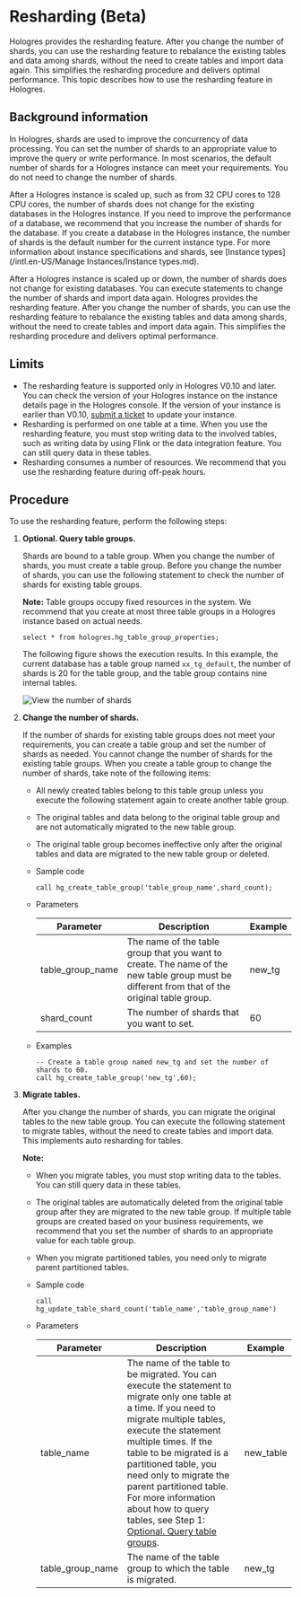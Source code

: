 # Resharding \(Beta\)

Hologres provides the resharding feature. After you change the number of shards, you can use the resharding feature to rebalance the existing tables and data among shards, without the need to create tables and import data again. This simplifies the resharding procedure and delivers optimal performance. This topic describes how to use the resharding feature in Hologres.

## Background information

In Hologres, shards are used to improve the concurrency of data processing. You can set the number of shards to an appropriate value to improve the query or write performance. In most scenarios, the default number of shards for a Hologres instance can meet your requirements. You do not need to change the number of shards.

After a Hologres instance is scaled up, such as from 32 CPU cores to 128 CPU cores, the number of shards does not change for the existing databases in the Hologres instance. If you need to improve the performance of a database, we recommend that you increase the number of shards for the database. If you create a database in the Hologres instance, the number of shards is the default number for the current instance type. For more information about instance specifications and shards, see [Instance types](/intl.en-US/Manage Instances/Instance types.md).

After a Hologres instance is scaled up or down, the number of shards does not change for existing databases. You can execute statements to change the number of shards and import data again. Hologres provides the resharding feature. After you change the number of shards, you can use the resharding feature to rebalance the existing tables and data among shards, without the need to create tables and import data again. This simplifies the resharding procedure and delivers optimal performance.

## Limits

-   The resharding feature is supported only in Hologres V0.10 and later. You can check the version of your Hologres instance on the instance details page in the Hologres console. If the version of your instance is earlier than V0.10, [submit a ticket](https://workorder-intl.console.aliyun.com/) to update your instance.
-   Resharding is performed on one table at a time. When you use the resharding feature, you must stop writing data to the involved tables, such as writing data by using Flink or the data integration feature. You can still query data in these tables.
-   Resharding consumes a number of resources. We recommend that you use the resharding feature during off-peak hours.

## Procedure

To use the resharding feature, perform the following steps:

1.  **Optional. Query table groups.**

    Shards are bound to a table group. When you change the number of shards, you must create a table group. Before you change the number of shards, you can use the following statement to check the number of shards for existing table groups.

    **Note:** Table groups occupy fixed resources in the system. We recommend that you create at most three table groups in a Hologres instance based on actual needs.

    ```
    select * from hologres.hg_table_group_properties;
    ```

    The following figure shows the execution results. In this example, the current database has a table group named `xx_tg_default`, the number of shards is 20 for the table group, and the table group contains nine internal tables.

    ![View the number of shards](https://static-aliyun-doc.oss-accelerate.aliyuncs.com/assets/img/en-US/8356542261/p262524.png)

2.  **Change the number of shards.**

    If the number of shards for existing table groups does not meet your requirements, you can create a table group and set the number of shards as needed. You cannot change the number of shards for the existing table groups. When you create a table group to change the number of shards, take note of the following items:

    -   All newly created tables belong to this table group unless you execute the following statement again to create another table group.
    -   The original tables and data belong to the original table group and are not automatically migrated to the new table group.
    -   The original table group becomes ineffective only after the original tables and data are migrated to the new table group or deleted.
    -   Sample code

        ```
        call hg_create_table_group('table_group_name',shard_count);
        ```

    -   Parameters

        |Parameter|Description|Example|
        |---------|-----------|-------|
        |table\_group\_name|The name of the table group that you want to create. The name of the new table group must be different from that of the original table group.|new\_tg|
        |shard\_count|The number of shards that you want to set.|60|

    -   Examples

        ```
        -- Create a table group named new_tg and set the number of shards to 60.
        call hg_create_table_group('new_tg',60);
        ```

3.  **Migrate tables.**

    After you change the number of shards, you can migrate the original tables to the new table group. You can execute the following statement to migrate tables, without the need to create tables and import data. This implements auto resharding for tables.

    **Note:**

    -   When you migrate tables, you must stop writing data to the tables. You can still query data in these tables.
    -   The original tables are automatically deleted from the original table group after they are migrated to the new table group. If multiple table groups are created based on your business requirements, we recommend that you set the number of shards to an appropriate value for each table group.
    -   When you migrate partitioned tables, you need only to migrate parent partitioned tables.
    -   Sample code

        ```
        call hg_update_table_shard_count('table_name','table_group_name')
        ```

    -   Parameters

        |Parameter|Description|Example|
        |---------|-----------|-------|
        |table\_name|The name of the table to be migrated. You can execute the statement to migrate only one table at a time. If you need to migrate multiple tables, execute the statement multiple times. If the table to be migrated is a partitioned table, you need only to migrate the parent partitioned table. For more information about how to query tables, see Step 1: [Optional. Query table groups](#section_3nz_ej4_s2d).|new\_table|
        |table\_group\_name|The name of the table group to which the table is migrated.|new\_tg|


